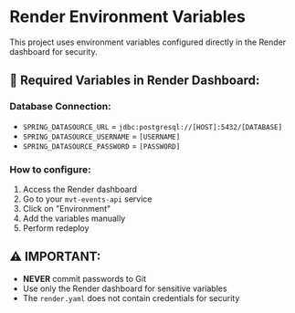 # Render Environment Variables

This project uses environment variables configured directly in the Render dashboard for security.

## 🔐 Required Variables in Render Dashboard:

### Database Connection:

- `SPRING_DATASOURCE_URL` = `jdbc:postgresql://[HOST]:5432/[DATABASE]`
- `SPRING_DATASOURCE_USERNAME` = `[USERNAME]`
- `SPRING_DATASOURCE_PASSWORD` = `[PASSWORD]`

### How to configure:

1. Access the Render dashboard
2. Go to your `mvt-events-api` service
3. Click on "Environment"
4. Add the variables manually
5. Perform redeploy

## ⚠️ IMPORTANT:

- **NEVER** commit passwords to Git
- Use only the Render dashboard for sensitive variables
- The `render.yaml` does not contain credentials for security

